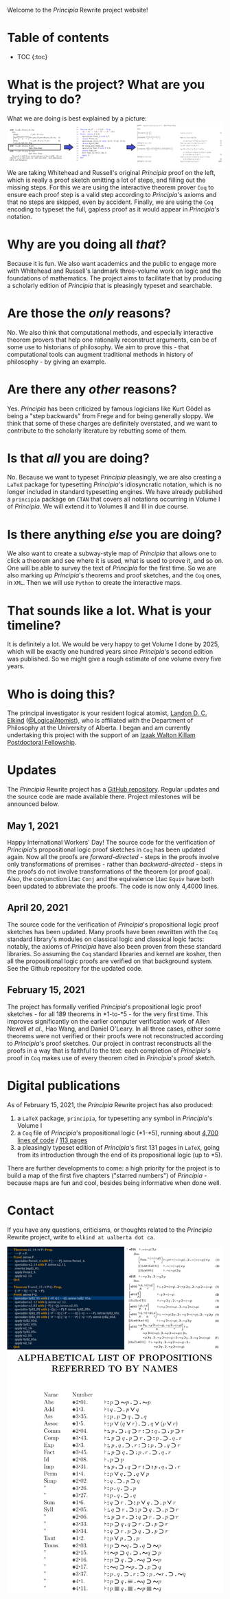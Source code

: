 Welcome to the *Principia* Rewrite project website!

# Table of contents

* TOC
{:toc}

# What is the project? What are you trying to do?
What we are doing is best explained by a picture:
![*2.37: the original *Principia* proof, the `Coq` proof, and the rewritten proof side-by-side-by-side](2.37sidebysidebysideArrows.png)
We are taking Whitehead and Russell's original *Principia* proof on the left, which is really a proof sketch omitting a lot of steps, and filling out the missing steps. For this we are using the interactive theorem prover `Coq` to ensure each proof step is a valid step according to *Principia*'s axioms and that no steps are skipped, even by accident. Finally, we are using the `Coq` encoding to typeset the full, gapless proof as it would appear in *Principia*'s notation.

# Why are you doing all *that*?
Because it is fun. We also want academics and the public to engage more with Whitehead and Russell's landmark three-volume work on logic and the foundations of mathematics. The project aims to facilitate that by producing a scholarly edition of *Principia* that is pleasingly typeset and searchable.

# Are those the *only* reasons?
No. We also think that computational methods, and especially interactive theorem provers that help one rationally reconstruct arguments, can be of some use to historians of philosophy. We aim to prove this - that computational tools can augment traditional methods in history of philosophy - by giving an example.

# Are there any *other* reasons?
Yes. *Principia* has been criticized by famous logicians like Kurt Gödel as being a "step backwards" from Frege and for being generally sloppy. We think that some of these charges are definitely overstated, and we want to contribute to the scholarly literature by rebutting some of them.

# Is that *all* you are doing?
No. Because we want to typeset *Principia* pleasingly, we are also creating a `LaTeX` package for typesetting *Principia*'s idiosyncratic notation, which is no longer included in standard typesetting engines. We have already published a `principia` package on `CTAN` that covers all notations occurring in Volume I of *Principia*. We will extend it to Volumes II and III in due course.

# Is there anything *else* you are doing?
We also want to create a subway-style map of *Principia* that allows one to click a theorem and see where it is used, what is used to prove it, and so on. One will be able to survey the text of *Principia* for the first time. So we are also marking up *Principia*'s theorems and proof sketches, and the `Coq` ones, in `XML`. Then we will use `Python` to create the interactive maps.

# That sounds like a lot. What is your timeline?
It is definitely a lot. We would be very happy to get Volume I done by 2025, which will be exactly one hundred years since *Principia*'s second edition was published. So we might give a rough estimate of one volume every five years.

# Who is doing this?
The principal investigator is your resident logical atomist, [Landon D. C. Elkind](https://landondcelkind.com) ([@LogicalAtomist](https://twitter.com/LogicalAtomist)), who is affiliated with the Department of Philosophy at the University of Alberta. I began and am currently undertaking this project with the support of an [Izaak Walton Killam Postdoctoral Fellowship](https://www.ualberta.ca/graduate-studies/about/celebrating-our-killam-laureates/2020-izaak-walton-killam-postdoctoral.html).

# Updates
The *Principia* Rewrite project has a [GitHub repository](https://github.com/LogicalAtomist/principia). Regular updates and the source code are made available there. Project milestones will be announced below.

## May 1, 2021
Happy International Workers' Day! The source code for the verification of *Principia*'s propositional logic proof sketches in `Coq` has been updated again. Now all the proofs are *forward-directed* - steps in the proofs involve only transformations of premises - rather than *backward-directed* - steps in the proofs do not involve transformations of the theorem (or proof goal). Also, the conjunction Ltac `Conj` and the equivalence Ltac `Equiv` have both been updated to abbreviate the proofs. The code is now only 4,4000 lines.

## April 20, 2021
The source code for the verification of *Principia*'s propositional logic proof sketches has been updated. Many proofs have been rewritten with the `Coq` standard library's modules on classical logic and classical logic facts: notably, the axioms of *Principia* have also been proven from these standard libraries. So assuming the `Coq` standard libraries and kernel are kosher, then all the propositional logic proofs are verified on that background system. See the Github repository for the updated code. 

## February 15, 2021
The project has formally verified *Principia*'s propositional logic proof sketches - for all 189 theorems in \*1-to-\*5 - for the very first time. This improves significantly on the earlier computer verification work of Allen Newell *et al*., Hao Wang, and Daniel O'Leary. In all three cases, either some theorems were not verified or their proofs were not reconstructed according to *Principia*'s proof sketches. Our project in contrast reconstructs all the proofs in a way that is faithful to the text: each completion of *Principia*'s proof in `Coq` makes use of every theorem cited in *Principia*'s proof sketch.

# Digital publications
As of February 15, 2021, the *Principia* Rewrite project has also produced:

1. a `LaTeX` package, `principia`, for typesetting any symbol in *Principia*'s Volume I
2. a `Coq` file of *Principia*'s propositional logic (\*1-\*5), running about [4,700 lines of code](https://github.com/LogicalAtomist/principia/blob/master/PL.v) / [113 pages](https://github.com/LogicalAtomist/principia/blob/master/PL.pdf)
3. a pleasingly typeset edition of *Principia*'s first 131 pages in `LaTeX`, going from its introduction through the end of its propositional logic (up to \*5).

There are further developments to come: a high priority for the project is to build a map of the first five chapters ("starred numbers") of *Principia* - because maps are fun and cool, besides being informative when done well.

# Contact
If you have any questions, criticisms, or thoughts related to the *Principia* Rewrite project, write to `elkind at ualberta dot ca`.

![*Principia* & `Coq` side-by-side](PM2.14-2.15.png)
![Sample page of *Principia* digitized with `LaTeX` using the `principia` package](SamplePMalphabeticallistofprops.png)
